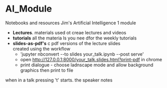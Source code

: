 # AI_Module
Notebooks and resources  Jim's Artificial Intelligence 1 module

- **Lectures**. materials used ot creae lectures and videos
- **tutorials** all the materia ls you nee dfor the weekly tutorials
- **slides-as-pdf's**  c pdf versions of the lecture slides  
created using the workflow
   - 'jupyter nbconvert --to slides your_talk.ipynb --post serve'
   - open  http://127.0.0.1:8000/your_talk.slides.html?print-pdf in chrome
   - print dialogue - choose ladnscape mode and allow background graphics then print to file
   

when in a talk pressing 't' starts. the speaker notes